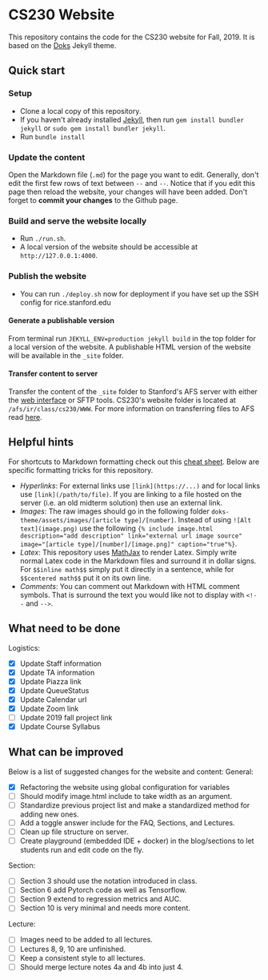 # CS230 Website
This repository contains the code for the CS230 website for Fall, 2019. It is based on the [Doks](https://doks.themejack.com/green/) Jekyll theme.

## Quick start 
### Setup
- Clone a local copy of this repository.
- If you haven't already installed [Jekyll](https://jekyllrb.com/), then run `gem install bundler jekyll` or `sudo gem install bundler jekyll`.
- Run `bundle install`

### Update the content 
Open the Markdown file (`.md`) for the page you want to edit. Generally, don't edit the first few rows of text between `--` and `--`.  Notice that if you edit this page then reload the website, your changes will have been added. Don't forget to **commit your changes** to the Github page.

### Build and serve the website locally 
- Run `./run.sh`.
- A local version of the website should be accessible at `http://127.0.0.1:4000`.

### Publish the website 
- You can run `./deploy.sh` now for deployment if you have set up the SSH config for rice.stanford.edu
#### Generate a publishable version
From terminal run `JEKYLL_ENV=production jekyll build` in the top folder for a local version of the website. A publishable HTML version of the website will be available in the `_site` folder.

#### Transfer content to server
Transfer the content of the `_site` folder to Stanford's AFS server with either the [web interface](https://afs.stanford.edu/) or SFTP tools.  CS230's website folder is located at `/afs/ir/class/cs230/WWW`.  For more information on transferring files to AFS read [here](https://uit.stanford.edu/service/afs/file-transfer).

## Helpful hints

For shortcuts to Markdown formatting check out this [cheat sheet](https://github.com/adam-p/markdown-here/wiki/Markdown-Cheatsheet).  Below are specific formatting tricks for this repository.
- *Hyperlinks*: For external links use `[link](https://...)` and for local links use `[link](/path/to/file)`.  If you are linking to a file hosted on the server (i.e. an old midterm solution) then use an external link.
- *Images*: The raw images should go in the following folder `doks-theme/assets/images/[article type]/[number]`. Instead of using `![Alt text](image.png)` use the following `{% include image.html description="add description" link="external url image source" image="[article type]/[number]/[image.png]" caption="true"%}`.
- *Latex*: This repository uses [MathJax](https://www.mathjax.org/) to render Latex.  Simply write normal Latex code in the Markdown files and surround it in dollar signs.  For `$$inline math$$` simply put it directly in a sentence, while for `$$centered math$$` put it on its own line.
- *Comments*: You can comment out Markdown with HTML comment symbols.  That is surround the text you would like not to display with `<!--` and `-->`.

## What need to be done 
Logistics:
- [x] Update Staff information 
- [x] Update TA information 
- [x] Update Piazza link
- [x] Update QueueStatus
- [x] Update Calendar url
- [x] Update Zoom link
- [ ] Update 2019 fall project link
- [x] Update Course Syllabus 

## What can be improved
Below is a list of suggested changes for the website and content:
General:
- [x] Refactoring the website using global configuration for variables 
- [ ] Should modify image.html include to take width as an argument.
- [ ] Standardize previous project list and make a standardized method for adding new ones.
- [ ] Add a toggle answer include for the FAQ, Sections, and Lectures.
- [ ] Clean up file structure on server.
- [ ] Create playground (embedded IDE + docker) in the blog/sections to let students run and edit code on the fly.

Section:
- [ ] Section 3 should use the notation introduced in class.
- [ ] Section 6 add Pytorch code as well as Tensorflow.
- [ ] Section 9 extend to regression metrics and AUC.
- [ ] Section 10 is very minimal and needs more content.

Lecture:
- [ ] Images need to be added to all lectures.
- [ ] Lectures 8, 9, 10 are unfinished.
- [ ] Keep a consistent style to all lectures.
- [ ] Should merge lecture notes 4a and 4b into just 4.
